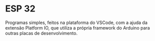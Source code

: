 # ESP 32 
Programas simples, feitos na plataforma do VSCode, com a ajuda da extensão Platform IO, que utiliza a própria framework do Arduino para outras placas de desenvolvimento.
